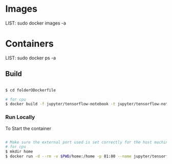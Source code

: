 
# Images
LIST: sudo docker images -a


# Containers

LIST:  sudo docker ps -a

## Build

```bash

$ cd folderODockerfile

# for cpu
$ docker build -f jupyter/tensorflow-notebook -t jupyter/tensorflow-notebook .

```

### Run Locally

To Start the container

```bash

# Make sure the external port used is set correctly for the host machine. -p external:container
# for cpu
$ mkdir home
$ docker run -d --rm -v $PWD/home:/home -p 81:80 --name jupyter/tensorflow-notebook TFNotebook



```

